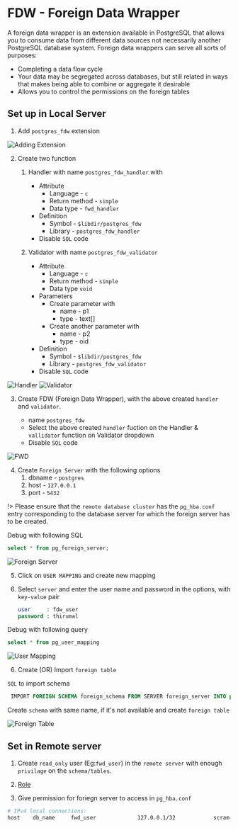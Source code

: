 # FDW - Foreign Data Wrapper

A foreign data wrapper is an extension available in PostgreSQL that allows you to consume data from different data sources not necessarily another PostgreSQL database system. Foreign data wrappers can serve all sorts of purposes:

* Completing a data flow cycle
* Your data may be segregated across databases, but still related in ways that makes being able to combine or aggregate it desirable
* Allows you to control the permissions on the foreign tables

## Set up in Local Server

1. Add `postgres_fdw` extension

![Adding Extension](./img/fwd/fwd_extension.png)

2. Create two function
    1. Handler with name `postgres_fdw_handler` with 
        * Attribute
          * Language - `c`
          * Return method - `simple`
          * Data type - `fwd_handler`
        * Definition
          * Symbol - `$libdir/postgres_fdw`
          * Library - `postgres_fdw_handler`
        * Disable `SQL` code

    2. Validator with name `postgres_fdw_validator`
        * Attribute
          * Language - `c`
          * Return method - `simple`
          * Data type `void`
        * Parameters
          * Create parameter with
            - name - p1
            - type - text[]
          * Create another parameter with 
            - name - p2
            - type - oid
        * Definition
          * Symbol - `$libdir/postgres_fdw`
          * Library - `postgres_fdw_validator`
        * Disable `SQL` code


![Handler](./img/fwd/fwd_func_handler.png)
![Validator](./img/fwd/fwd_func_validator.png)

3. Create FDW (Foreign  Data Wrapper), with the above created `handler` and `validator`.

    * name `postgres_fdw`
    * Select the above created `handler` fuction on the Handler & `vallidator` function on Validator dropdown
    * Disable `SQL` code

![FWD](./img/fwd/fwd.png)

4. Create `Foreign Server` with the following options
    1. dbname - `postgres`
    2. host   - `127.0.0.1`
    3. port   - `5432`

!> Please ensure that the `remote database cluster` has the `pg_hba.conf` entry corresponding to the database server for which the foreign server has to be created.

Debug with following SQL

```sql
select * from pg_foreign_server;
```

![Foreign Server](./img/fwd/fwd_server.png)

5. Click on `USER MAPPING` and create new mapping
  
  1. Select `server` and enter the user name and password in the options, with `key-value` pair

      ```sql
      user     : fdw_user
      password : thirumal
      ```

Debug with following query

```sql
select * from pg_user_mapping
```

![User Mapping](./img/fwd/user_mapping.png)

6. Create (OR) Import `foreign table`

 `SQL` to import schema

 ```sql
  IMPORT FOREIGN SCHEMA foreign_schema FROM SERVER foreign_server INTO public;
 ```

 Create `schema` with same name, if it's not available and create `foreign table`

 ![Foreign Table](./img/fwd/foreign_table.png)

## Set in Remote server

1. Create `read_only` user (Eg:`fwd_user`) in the `remote server` with enough `privilage` on the `schema/tables`.

2. [Role](/pgmodeler/Role.md)

3. Give permission for foriegn server to access in `pg_hba.conf`

```bash
# IPv4 local connections:
host    db_name     fwd_user             127.0.0.1/32            scram-sha-256
```

